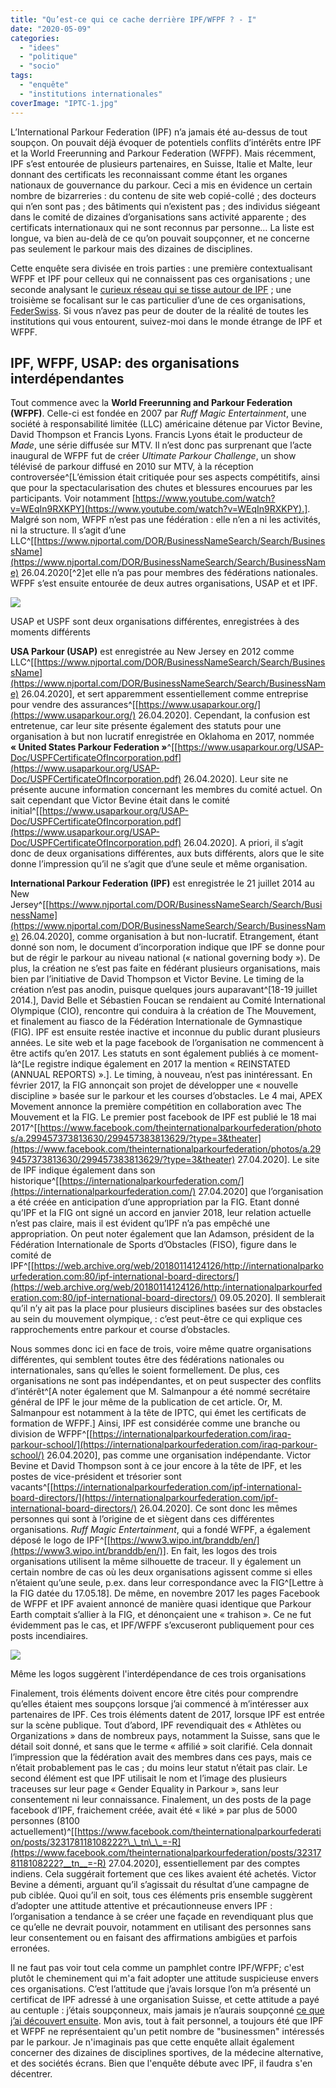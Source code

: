 ```yaml
---
title: "Qu’est-ce qui ce cache derrière IPF/WFPF ? - I"
date: "2020-05-09"
categories: 
  - "idees"
  - "politique"
  - "socio"
tags: 
  - "enquête"
  - "institutions internationales"
coverImage: "IPTC-1.jpg"
---
```


L’International Parkour Federation (IPF) n’a jamais été au-dessus de tout soupçon. On pouvait déjà évoquer de potentiels conflits d’intérêts entre IPF et la World Freerunning and Parkour Federation (WFPF). Mais récemment, IPF s’est entourée de plusieurs partenaires, en Suisse, Italie et Malte, leur donnant des certificats les reconnaissant comme étant les organes nationaux de gouvernance du parkour. Ceci a mis en évidence un certain nombre de bizarreries : du contenu de site web copié-collé ; des docteurs qui n’en sont pas ; des bâtiments qui n’existent pas ; des individus siégeant dans le comité de dizaines d’organisations sans activité apparente ; des certificats internationaux qui ne sont reconnus par personne… La liste est longue, va bien au-delà de ce qu’on pouvait soupçonner, et ne concerne pas seulement le parkour mais des dizaines de disciplines.

Cette enquête sera divisée en trois parties : une première contextualisant WFPF et IPF pour celleux qui ne connaissent pas ces organisations ; une seconde analysant le [curieux réseau qui se tisse autour de IPF](../iptc-et-les-organisations-fantomes-ii) ; une troisième se focalisant sur le cas particulier d’une de ces organisations, [FederSwiss](../le-cas-de-federswiss-iii). Si vous n’avez pas peur de douter de la réalité de toutes les institutions qui vous entourent, suivez-moi dans le monde étrange de IPF et WFPF.

## IPF, WFPF, USAP: des organisations interdépendantes

Tout commence avec la **World Freerunning and Parkour Federation (WFPF)**. Celle-ci est fondée en 2007 par _Ruff Magic Entertainment_, une société à responsabilité limitée (LLC) américaine détenue par Victor Bevine, David Thompson et Francis Lyons. Francis Lyons était le producteur de _Made_, une série diffusée sur MTV. Il n’est donc pas surprenant que l’acte inaugural de WFPF fut de créer _Ultimate Parkour Challenge_, un show télévisé de parkour diffusé en 2010 sur MTV, à la réception controversée^[L’émission était critiquée pour ses aspects compétitifs, ainsi que pour la spectacularisation des chutes et blessures encourues par les participants. Voir notamment [https://www.youtube.com/watch?v=WEqIn9RXKPY](https://www.youtube.com/watch?v=WEqIn9RXKPY).]. Malgré son nom, WFPF n’est pas une fédération : elle n’en a ni les activités, ni la structure. Il s’agit d’une LLC^[[https://www.njportal.com/DOR/BusinessNameSearch/Search/BusinessName](https://www.njportal.com/DOR/BusinessNameSearch/Search/BusinessName) 26.04.2020\[^2]et elle n’a pas pour membres des fédérations nationales. WFPF s’est ensuite entourée de deux autres organisations, USAP et et IPF.

![](images/USAP-incorporatiuon.jpg)

USAP et USPF sont deux organisations différentes, enregistrées à des moments différents

**USA Parkour (USAP)** est enregistrée au New Jersey en 2012 comme LLC^[[https://www.njportal.com/DOR/BusinessNameSearch/Search/BusinessName](https://www.njportal.com/DOR/BusinessNameSearch/Search/BusinessName) 26.04.2020], et sert apparemment essentiellement comme entreprise pour vendre des assurances^[[https://www.usaparkour.org/](https://www.usaparkour.org/) 26.04.2020]. Cependant, la confusion est entretenue, car leur site présente également des statuts pour une organisation à but non lucratif enregistrée en Oklahoma en 2017, nommée **« United States Parkour Federation »**^[[https://www.usaparkour.org/USAP-Doc/USPFCertificateOfIncorporation.pdf](https://www.usaparkour.org/USAP-Doc/USPFCertificateOfIncorporation.pdf) 26.04.2020]. Leur site ne présente aucune information concernant les membres du comité actuel. On sait cependant que Victor Bevine était dans le comité initial^[[https://www.usaparkour.org/USAP-Doc/USPFCertificateOfIncorporation.pdf](https://www.usaparkour.org/USAP-Doc/USPFCertificateOfIncorporation.pdf) 26.04.2020]. A priori, il s’agit donc de deux organisations différentes, aux buts différents, alors que le site donne l’impression qu’il ne s’agit que d’une seule et même organisation.

**International Parkour Federation (IPF)** est enregistrée le 21 juillet 2014 au New Jersey^[[https://www.njportal.com/DOR/BusinessNameSearch/Search/BusinessName](https://www.njportal.com/DOR/BusinessNameSearch/Search/BusinessName) 26.04.2020], comme organisation à but non-lucratif. Etrangement, étant donné son nom, le document d’incorporation indique que IPF se donne pour but de régir le parkour au niveau national (« national governing body »). De plus, la création ne s’est pas faite en fédérant plusieurs organisations, mais bien par l’initiative de David Thompson et Victor Bevine. Le timing de la création n’est pas anodin, puisque quelques jours auparavant^[18-19 juillet 2014.], David Belle et Sébastien Foucan se rendaient au Comité International Olympique (CIO), rencontre qui conduira à la création de The Mouvement, et finalement au fiasco de la Fédération Internationale de Gymnastique (FIG). IPF est ensuite restée inactive et inconnue du public durant plusieurs années. Le site web et la page facebook de l’organisation ne commencent à être actifs qu’en 2017. Les statuts en sont également publiés à ce moment-là^[Le registre indique également en 2017 la mention « REINSTATED (ANNUAL REPORTS) ».]. Le timing, à nouveau, n’est pas inintéressant. En février 2017, la FIG annonçait son projet de développer une « nouvelle discipline » basée sur le parkour et les courses d’obstacles. Le 4 mai, APEX Movement annonce la première compétition en collaboration avec The Mouvement et la FIG. Le premier post facebook de IPF est publié le 18 mai 2017^[[https://www.facebook.com/theinternationalparkourfederation/photos/a.299457373813630/299457383813629/?type=3&theater](https://www.facebook.com/theinternationalparkourfederation/photos/a.299457373813630/299457383813629/?type=3&theater) 27.04.2020]. Le site de IPF indique également dans son historique^[[https://internationalparkourfederation.com/](https://internationalparkourfederation.com/) 27.04.2020] que l’organisation a été créée en anticipation d’une appropriation par la FIG. Etant donné qu’IPF et la FIG ont signé un accord en janvier 2018, leur relation actuelle n’est pas claire, mais il est évident qu’IPF n’a pas empêché une appropriation. On peut noter également que Ian Adamson, président de la Fédération Internationale de Sports d’Obstacles (FISO), figure dans le comité de IPF^[[https://web.archive.org/web/20180114124126/http://internationalparkourfederation.com:80/ipf-international-board-directors/](https://web.archive.org/web/20180114124126/http:/internationalparkourfederation.com:80/ipf-international-board-directors/) 09.05.2020]. Il semblerait qu’il n’y ait pas la place pour plusieurs disciplines basées sur des obstacles au sein du mouvement olympique, : c’est peut-être ce qui explique ces rapprochements entre parkour et course d’obstacles.

Nous sommes donc ici en face de trois, voire même quatre organisations différentes, qui semblent toutes être des fédérations nationales ou internationales, sans qu’elles le soient formellement. De plus, ces organisations ne sont pas indépendantes, et on peut suspecter des conflits d’intérêt^[A noter également que M. Salmanpour a été nommé secrétaire général de IPF le jour même de la publication de cet article. Or, M. Salmanpour est notamment à la tête de IPTC, qui émet les certificats de formation de WFPF.] Ainsi, IPF est considérée comme une branche ou division de WFPF^[[https://internationalparkourfederation.com/iraq-parkour-school/](https://internationalparkourfederation.com/iraq-parkour-school/) 26.04.2020], pas comme une organisation indépendante. Victor Bevine et David Thompson sont à ce jour encore à la tête de IPF, et les postes de vice-président et trésorier sont vacants^[[https://internationalparkourfederation.com/ipf-international-board-directors/](https://internationalparkourfederation.com/ipf-international-board-directors/) 26.04.2020]. Ce sont donc les mêmes personnes qui sont à l’origine de et siègent dans ces différentes organisations. _Ruff Magic Entertainment_, qui a fondé WFPF, a également déposé le logo de IPF^[[https://www3.wipo.int/branddb/en/](https://www3.wipo.int/branddb/en/)]. En fait, les logos des trois organisations utilisent la même silhouette de traceur. Il y également un certain nombre de cas où les deux organisations agissent comme si elles n’étaient qu’une seule, p.ex. dans leur correspondance avec la FIG^[Lettre à la FIG datée du 17.05.18]. De même, en novembre 2017 les pages Facebook de WFPF et IPF avaient annoncé de manière quasi identique que Parkour Earth comptait s’allier à la FIG, et dénonçaient une « trahison ». Ce ne fut évidemment pas le cas, et IPF/WFPF s’excuseront publiquement pour ces posts incendiaires.

![](images/logos.jpg)

Même les logos suggèrent l'interdépendance de ces trois organisations

Finalement, trois éléments doivent encore être cités pour comprendre qu’elles étaient mes soupçons lorsque j’ai commencé à m’intéresser aux partenaires de IPF. Ces trois éléments datent de 2017, lorsque IPF est entrée sur la scène publique. Tout d’abord, IPF revendiquait des « Athlètes ou Organizations » dans de nombreux pays, notamment la Suisse, sans que le détail soit donné, et sans que le terme « affilié » soit clarifié. Cela donnait l’impression que la fédération avait des membres dans ces pays, mais ce n’était probablement pas le cas ; du moins leur statut n’était pas clair. Le second élément est que IPF utilisait le nom et l’image des plusieurs traceuses sur leur page « Gender Equality in Parkour », sans leur consentement ni leur connaissance. Finalement, un des posts de la page facebook d’IPF, fraichement créée, avait été « liké » par plus de 5000 personnes (8100 actuellement)^[[https://www.facebook.com/theinternationalparkourfederation/posts/323178118108222?\_\_tn\_\_=-R](https://www.facebook.com/theinternationalparkourfederation/posts/323178118108222?__tn__=-R) 27.04.2020], essentiellement par des comptes indiens. Cela suggérait fortement que ces likes avaient été achetés. Victor Bevine a démenti, arguant qu’il s’agissait du résultat d’une campagne de pub ciblée. Quoi qu’il en soit, tous ces éléments pris ensemble suggèrent d’adopter une attitude attentive et précautionneuse envers IPF : l’organisation a tendance à se créer une façade en revendiquant plus que ce qu’elle ne devrait pouvoir, notamment en utilisant des personnes sans leur consentement ou en faisant des affirmations ambigües et parfois erronées.

Il ne faut pas voir tout cela comme un pamphlet contre IPF/WFPF; c'est plutôt le cheminement qui m'a fait adopter une attitude suspicieuse envers ces organisations. C’est l’attitude que j’avais lorsque l’on m’a présenté un certificat de IPF adressé à une organisation Suisse, et cette attitude a payé au centuple : j’étais soupçonneux, mais jamais je n’aurais soupçonné [ce que j’ai découvert ensuite](../iptc-et-les-organisations-fantomes-ii). Mon avis, tout à fait personnel, a toujours été que IPF et WFPF ne représentaient qu'un petit nombre de "businessmen" intéressés par le parkour. Je n'imaginais pas que cette enquête allait également concerner des dizaines de disciplines sportives, de la médecine alternative, et des sociétés écrans. Bien que l'enquête débute avec IPF, il faudra s'en décentrer.


